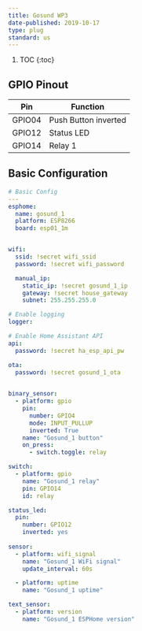 ```yaml
---
title: Gosund WP3
date-published: 2019-10-17
type: plug
standard: us
---
```


1. TOC
{:toc}

## GPIO Pinout

| Pin     | Function                           |
|---------|------------------------------------|
| GPIO04  | Push Button inverted               |
| GPIO12  | Status LED                         |
| GPIO14  | Relay 1                            |

## Basic Configuration

```yaml
# Basic Config
---
esphome:
  name: gosund_1
  platform: ESP8266
  board: esp01_1m


wifi:
  ssid: !secret wifi_ssid
  password: !secret wifi_password

  manual_ip:
    static_ip: !secret gosund_1_ip
    gateway: !secret house_gateway
    subnet: 255.255.255.0

# Enable logging
logger:

# Enable Home Assistant API
api:
  password: !secret ha_esp_api_pw

ota:
  password: !secret gosund_1_ota
  

binary_sensor:
  - platform: gpio
    pin:
      number: GPIO4
      mode: INPUT_PULLUP
      inverted: True
    name: "Gosund_1 button"
    on_press:
      - switch.toggle: relay

switch:
  - platform: gpio
    name: "Gosund_1 relay"
    pin: GPIO14
    id: relay

status_led:
  pin:
    number: GPIO12
    inverted: yes
    
sensor:
  - platform: wifi_signal
    name: "Gosund_1 WiFi signal"
    update_interval: 60s

  - platform: uptime
    name: "Gosund_1 uptime"

text_sensor:
  - platform: version
    name: "Gosund_1 ESPHome version"
```
